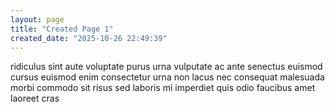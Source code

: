 ```yaml
---
layout: page
title: "Created Page 1"
created_date: "2025-10-26 22:49:39"
---
```


ridiculus sint aute voluptate purus urna vulputate ac ante senectus euismod cursus euismod enim consectetur urna non lacus nec consequat malesuada morbi commodo sit risus sed laboris mi imperdiet quis odio faucibus amet laoreet cras 
